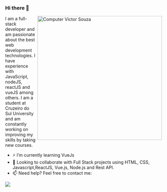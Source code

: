 ### Hi there 👋
<img src="https://raw.githubusercontent.com/MicaelliMedeiros/micaellimedeiros/master/image/computer-illustration.png" min-width="400px" max-width="400px" width="400px" align="right" alt="Computer Victor Souza">
I am a full-stack developer and am passionate about the best web development technologies. I have experience with JavaScript, nodeJS, reactJS and vueJS among others. I am a student at Cruzeiro do Sul University and am constantly working on improving my skills by taking new courses.


- ⚡ I’m currently learning VueJs
- 💜 Looking to collaborate with Full Stack projects using HTML, CSS, Javascript,ReactJS, Vue.js, Node.js and Rest API.
- 📫 Need help? Feel free to contact me:
<p align="left">
  <a href="https://www.linkedin.com/in/danilo-fossatto-531542206/" target="_blank" alt="Linkedin">
    <img src="https://img.shields.io/badge/LinkedIn-1C1C1C?style=for-the-badge&logo=linkedin&logoColor=8A2BE2"/>
  </a>
 
</p>  

